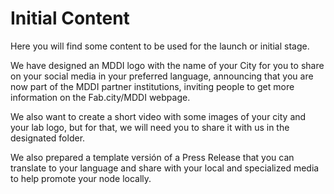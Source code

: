 # Initial Content

Here you will find some content to be used for the launch or initial stage.

We have designed an MDDI logo with the name of your City for you to share on your social media in your preferred language, announcing that you are now part of the MDDI partner institutions, inviting people to get more information on the Fab.city/MDDI webpage.

We also want to create a short video with some images of your city and your lab logo, but for that, we will need you to share it with us in the designated folder.

We also prepared a template versión of a Press Release that you can translate to your language and share with your local and specialized media to help promote your node locally.
